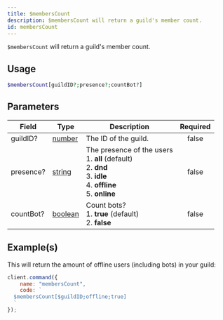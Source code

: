 ```yaml
---
title: $membersCount
description: $membersCount will return a guild's member count.
id: membersCount
---
```


`$membersCount` will return a guild's member count.

## Usage

```php
$membersCount[guildID?;presence?;countBot?]
```

## Parameters

| Field     | Type                                                                                                | Description                                                                                                                           | Required |
| --------- | --------------------------------------------------------------------------------------------------- | ------------------------------------------------------------------------------------------------------------------------------------- | :------: |
| guildID?  | [number](https://developer.mozilla.org/en-US/docs/Web/JavaScript/Reference/Global_Objects/Number)   | The ID of the guild.                                                                                                                  |  false   |
| presence? | [string](https://developer.mozilla.org/en-US/docs/Web/JavaScript/Reference/Global_Objects/String)   | The presence of the users <br /> 1. **all** (default) <br /> 2. **dnd** <br /> 3. **idle** <br /> 4. **offline** <br /> 5. **online** |  false   |
| countBot? | [boolean](https://developer.mozilla.org/en-US/docs/Web/JavaScript/Reference/Global_Objects/Boolean) | Count bots? <br /> 1. **true** (default) <br /> 2. **false**                                                                          |  false   |

## Example(s)

This will return the amount of offline users (including bots) in your guild:

```javascript
client.command({
    name: "membersCount",
    code: `
  $membersCount[$guildID;offline;true]
  `
});
```
